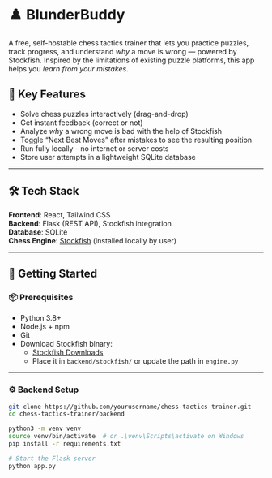 # ♟️ BlunderBuddy

A free, self-hostable chess tactics trainer that lets you practice puzzles, track progress, and understand *why* a move is wrong — powered by Stockfish. Inspired by the limitations of existing puzzle platforms, this app helps you *learn from your mistakes*.

## 🧠 Key Features

- Solve chess puzzles interactively (drag-and-drop)
- Get instant feedback (correct or not)
- Analyze *why* a wrong move is bad with the help of Stockfish
- Toggle “Next Best Moves” after mistakes to see the resulting position
- Run fully locally - no internet or server costs
- Store user attempts in a lightweight SQLite database

---

## 🛠️ Tech Stack

**Frontend**: React, Tailwind CSS  
**Backend**: Flask (REST API), Stockfish integration  
**Database**: SQLite  
**Chess Engine**: [Stockfish](https://stockfishchess.org/download/) (installed locally by user)

---

## 🚀 Getting Started

### 📦 Prerequisites

- Python 3.8+
- Node.js + npm
- Git
- Download Stockfish binary:
  - [Stockfish Downloads](https://stockfishchess.org/download/)
  - Place it in `backend/stockfish/` or update the path in `engine.py`

---

### ⚙️ Backend Setup

```bash
git clone https://github.com/yourusername/chess-tactics-trainer.git
cd chess-tactics-trainer/backend

python3 -m venv venv
source venv/bin/activate  # or .\venv\Scripts\activate on Windows
pip install -r requirements.txt

# Start the Flask server
python app.py
